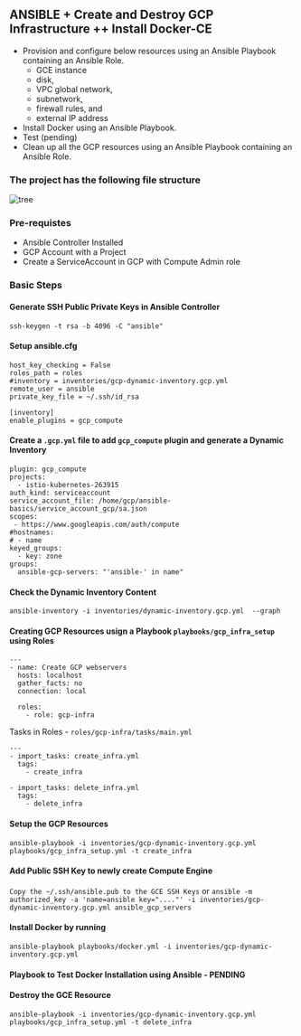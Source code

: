 ## ANSIBLE + Create and Destroy GCP Infrastructure  ++  Install Docker-CE

- Provision and configure below resources using an Ansible Playbook containing an Ansible Role.
  - GCE instance
  - disk, 
  - VPC global network, 
  - subnetwork, 
  - firewall rules, and 
  - external IP address
- Install Docker using an Ansible Playbook.
- Test (pending)
- Clean up all the GCP resources using an Ansible Playbook containing an Ansible Role.

### The project has the following file structure

![tree](https://user-images.githubusercontent.com/28925814/92947616-d9c2e180-f475-11ea-8979-4a33c8c91f92.png)

### Pre-requistes
- Ansible Controller Installed
- GCP Account with a Project
- Create a ServiceAccount in GCP with Compute Admin role

### Basic Steps

#### Generate SSH Public Private Keys in Ansible Controller
```ssh-keygen -t rsa -b 4096 -C "ansible"```

#### Setup ansible.cfg
```[defaults]
host_key_checking = False
roles_path = roles
#inventory = inventories/gcp-dynamic-inventory.gcp.yml
remote_user = ansible
private_key_file = ~/.ssh/id_rsa

[inventory]
enable_plugins = gcp_compute
```

#### Create a `.gcp.yml` file to add `gcp_compute` plugin and generate a Dynamic Inventory
```
plugin: gcp_compute
projects:
  - istio-kubernetes-263915
auth_kind: serviceaccount
service_account_file: /home/gcp/ansible-basics/service_account_gcp/sa.json
scopes:
 - https://www.googleapis.com/auth/compute
#hostnames:
# - name
keyed_groups:
  - key: zone
groups:
  ansible-gcp-servers: "'ansible-' in name"
```

#### Check the Dynamic Inventory Content
`ansible-inventory -i inventories/dynamic-inventory.gcp.yml  --graph`

#### Creating GCP Resources usign a Playbook `playbooks/gcp_infra_setup` using Roles
```
---
- name: Create GCP webservers
  hosts: localhost
  gather_facts: no
  connection: local

  roles:
    - role: gcp-infra
```

Tasks in Roles - `roles/gcp-infra/tasks/main.yml`
```
---
- import_tasks: create_infra.yml
  tags:
    - create_infra

- import_tasks: delete_infra.yml
  tags:
    - delete_infra
```

#### Setup the GCP Resources 
`ansible-playbook -i inventories/gcp-dynamic-inventory.gcp.yml playbooks/gcp_infra_setup.yml -t create_infra`

#### Add Public SSH Key to newly create Compute Engine
`Copy the ~/.ssh/ansible.pub to the GCE SSH Keys`
or
`ansible -m authorized_key -a 'name=ansible key="...."' -i inventories/gcp-dynamic-inventory.gcp.yml ansible_gcp_servers`

#### Install Docker by running
`ansible-playbook playbooks/docker.yml -i inventories/gcp-dynamic-inventory.gcp.yml`

#### Playbook to Test Docker Installation using Ansible - PENDING

#### Destroy the GCE Resource 
`ansible-playbook -i inventories/gcp-dynamic-inventory.gcp.yml playbooks/gcp_infra_setup.yml -t delete_infra`

